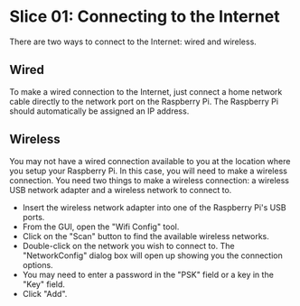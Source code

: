 # Slice 01:  Connecting to the Internet

There are two ways to connect to the Internet:  wired and wireless.

## Wired

To make a wired connection to the Internet, just connect a home network cable directly to the network port on the Raspberry Pi.  The Raspberry Pi should automatically be assigned an IP address.

## Wireless

You may not have a wired connection available to you at the location where you setup your Raspberry Pi.  In this case, you will need to make a wireless connection.  You need two things to make a wireless connection:  a wireless USB network adapter and a wireless network to connect to.

- Insert the wireless network adapter into one of the Raspberry Pi's USB ports.  
- From the GUI, open the "Wifi Config" tool.
- Click on the "Scan" button to find the available wireless networks.
- Double-click on the network you wish to connect to.  The "NetworkConfig" dialog box will open up showing you the connection options.
- You may need to enter a password in the "PSK" field or a key in the "Key" field.
- Click "Add".
